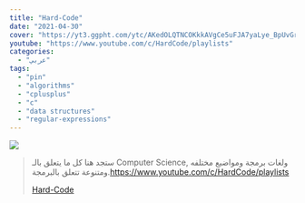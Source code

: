 ```yaml
---
title: "Hard-Code"
date: "2021-04-30"
cover: "https://yt3.ggpht.com/ytc/AKedOLQTNCOKkkAVgCe5uFJA7yaLye_BpUvGrcfpcCmXIQ=s88-c-k-c0x00ffffff-no-rj"
youtube: "https://www.youtube.com/c/HardCode/playlists"
categories:
  - "عربي"
tags:
  - "pin"
  - "algorithms"
  - "cplusplus"
  - "c"
  - "data structures"
  - "regular-expressions"
---
```


![](https://yt3.ggpht.com/ytc/AAUvwnjy_b1P-tFfXZcqqZn9L4mG2W9uXUcX2eyxBre09A=s176-c-k-c0x00ffffff-no-rj)

> ستجد هنا كل ما يتعلق بالـ Computer Science, ولغات برمجة ومواضيع مختلفه ومتنوعة تتعلق بالبرمجة.https://www.youtube.com/c/HardCode/playlists
>
> [Hard-Code](https://www.youtube.com/c/HardCode/playlists)
